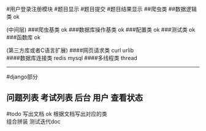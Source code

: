 #用户登录注册模块
#题目显示
#题目提交
#题目结果显示
##爬虫类
##数据逻辑类		ok

(中间层)
###爬虫基类		ok
###数据库操作基类	ok
###配置类		ok
###测试类		ok
###函数库		ok

(第三方库或者C语言扩展)
####网页请求类 curl  urlib  
####数据库连接类 redis mysql
####多线程类 thread

--------------

#django部分

问题列表
考试列表
后台
用户
查看状态
----
#todo
写出文档				ok
根据文档写出对应的类	
组合拼装
测试迭代doc